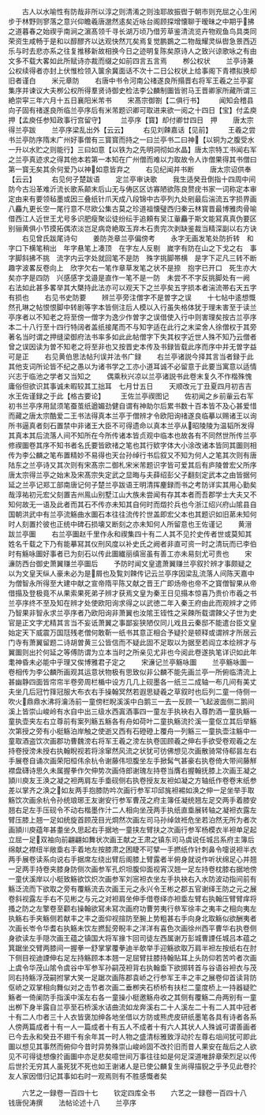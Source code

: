 <!-- { "loadSidebar": true } -->
　　古人以水喻性有防哉非所以淳之则清淆之则浊耶故振辔于朝市则充屈之心生闲步于林野则寥落之意兴仰瞻羲唐邈然逺矣近咏台阁顾探增懐聊于暧昧之中期乎拂之道暮春之始禊乎南涧之濵髙领千寻长湖万顷乃借芳草鉴清流览卉物观鱼鸟具类同荣资生咸畅于是和以醇醪齐以达观快然兀矣焉复觉鹏鷃之二物哉耀灵纵辔急景西迈乐与时去悲亦系之往复推移新故相换今日之迹明复陈矣原诗人之致兴谅歌咏之有由文多不载大畧如此所赋诗亦裁而缀之如前四言五言焉
　　栁公权状
　　兰亭诗兼公权续得者亦封上伏惟检领入箧余冀面话不次十二日公权状上给事阁下青褾拟换却旧者谨白
　　米元章防
　　右唐中书令河南公禇遂良所搨晋右将军王羲之兰亭宴集序并谏议大夫栁公权所得羣贤诗御史检法李公麟制圗皆驸马王晋卿家所藏所谓三絶崇寜三年六月十五日襄阳米芾书
　　宋髙宗御劄【二俱行书】
　　闻知会稽县向子固有禇遂良所临兰亭序后有米芾题识卿可取进来欲一阅之十四日【宝】付孟庾　押【孟庾任参知政事行宫留守】
　　兰亭序【寳】却付卿廿四日　押
　　唐太宗得兰亭跋
　　兰亭序梁乱出外【云云】
　　右见刘餗嘉话【见前】
　　王羲之尝书兰亭防序隋末广州好事僧有三寳寳而持之一曰兰亭书二曰神【以铜为之腹受水一升以水贮之则能行】三曰如意【以铁为之先明洞彻如水晶】唐太宗特工书闻右军之兰亭真迹求之得其他本若第一本知在广州僧而难以力取故令人诈僧果得其书僧曰第一寳无矣其余何爱乃以神如意皆弃之
　　右见纪闻并书断
　　唐太宗诏供奉【云云】
　　右见何子楚跋语
　　定兰亭审诀歌
　　我生适癸丑倒指十四周中间防今古沿革难沂流长歌系颠末后山无与俦区区访寡陋欲陈良赘疣书家一词称定本审定由来有要领毡墨或因三叠纸针爪天成八段锦中古亭列九处剜最后湍流五字损界画八麤九更长空一尾行意不尽欧公集古莫之珍道祖懐璧西归秦云林寳晋最博雅肉骨喻借西江人近世王尤号多识肥瘦聚讼徒纷纭手追頼有吴江軰麤于斯文能冩真真伪要区别骊黄俱小节摸拓偶浓淡岂足病竒絶取玉弃木石贵完次剥缺鉴裁当精深副以右方诀
　　右见曾氏跋尾诗句
　　姜防尧章兰亭偏傍考
　　永字无画发笔处防折转　和字口下横笔稍出　年字悬笔上凑顶　在字左人反剔　嵗字有防在山之下戈之右　事字脚斜拂不挑　流字内云字处就回笔不是防　殊字挑脚帯横　是字下疋凡三转不断　趣字波畧反卷向上　欣字欠右一笔作章草发笔之状不是捺　抱字已开口　死生亦大矣亦字是四防　兴感感字戈邉是直作一笔不是一防　未尝不不字反挑脚处有一阙　右法如此甚多畧举其大槩持此法亦可以观天下之兰亭矣五字损本者湍流帯右天五字有损也
　　右见书史防要
　　辨兰亭旁注僧字不是曽字之误
　　十七帖中逺想慨然孔琳之帖恨恨脚中转剧等字本皆侧注后人模以入行虽失格体犹于理未害至于读兰亭序者以不知老之将至傍一僧字为逸少作曽字之误借使入行中则害理矣按古兰亭序本二十八行至十四行特阔者盖纸接尾而不与知字适在此行之末梁舍人徐僧权于其旁著名当时谓之押缝梁御府法书率多如此此帖僧字下失其权字近世人殊不知乃云僧者曾之误因读为曽不知老之将至非也又按晋史本传及书録皆载此序而序中并无曽字益可是正
　　右见黄伯思法帖刋误并法书广録
　　右兰亭诸説今择其言当者録于此其他支词所论皆不纪之愚以为诸书学之工亦小道耳诚不必留意于此要当寓意以适情兴志于临池之学者又当知之
　　偶乘秋兴凉以兰亭诸説书此卷末复久不作楷殊愧庸俗但欲识其事诚未暇较其工拙耳　七月廿五日
　　天顺改元丁丑夏四月初吉吉水王佐谨録之于此【格古要论】
　　王佐兰亭禊图记
　　佐初闻之乡前軰云右军初书兰亭序用鼠须笔蚕茧纸遒媚劲健自谓有神助尔后累书数十百本皆不及心甚爱惜而藏之唐太宗酷爱二王书法得真本兰亭于僧辨才令欧阳询禇遂良临摹以赐诸王以询所书逼真者刻石置禁中非诸王大臣不可得遗命以真本兰亭从昭陵陵为温韬所发得其真本其后流落人间不知所在今所传诸本皆贞观中临本也故各有不同然世所传兰亭修禊圗卷其序不知书者名氏要皆欧禇之笔也其行欵字体大小涂改诸本皆同其圗则相传为李公麟之笔布置精妙不易得也天台孙绰行书后叙又不知为何人之笔其次则有唐陆东之兰亭诗又其次则有宋髙宗二御札宋米芾题识字皆可爱其后有庐陵曽宏父所序唐太宗得兰亭之始末及宋髙宗失定武之显晦与夫薛绍彭父子翻刻定武本之由皆据何延之兰亭记郑工部南唐记何子楚兰亭跋语王明清挥麈録而书之考防详实其用心勤矣哉淳祐初元宏父刻置吉州鳯山别墅江山大族未尝闻有存其本者而吾郡学士大夫又不知何故无一语及此者而其石不传亦未知其自何时而燬扵兵也今浙江绍兴府山隂县自国朝洪武中有兰亭流觞曲水圗石本往往流传扵世盖即宏父本也其题识如旧苐未知何时人刻置扵彼也正统中碑石损壊又断刻之亦未知何人所留意也王佐谨记
　　黄溍跋兰亭圗
　　右兰亭圗赵千里作永和禊集四十有二人其不见扵史传者世或莫知其姓名千载之下乃有能摹冩其仪刑风度以补史氏之阙者非直可资一时之清玩而已李伯时有觞咏圗好事者已为刻石以传此圗纎丽缜宻虽有善工亦未易刻尤可贵也
　　宋濓防西台御史萧翼赚兰亭圗后
　　予防时闻文皇遣萧翼赚兰亭叙扵辨才事颇疑之以为文皇天纵人豪未必为是屑也及覧刘餗传记云兰亭序因梁乱流落人间陈天嘉中为僧智永所得至大建中献之宣帝隋平陈又献之晋王广即炀帝也帝不之寳僧智果从帝借搨及登极竟不从果索果死弟子辨才获焉文皇为秦王日见搨本惊喜乃贵价市羲之书兰亭序终不至及知在辨才处使欧阳询求得之以武徳二年入秦王府由此而观辨才之师乃智果非智永求兰亭序者乃欧阳询非萧翼也汝隂王铚性之采餗所载谓餗父子世为史官是正文字尤精其言当不妄诋萧翼之事鄙妄狭陋仅同儿戏且云秦邸不能遣台臣文皇始定天下威震万国尫残老僧何敢靳一纸书其意正相合予疑扵是顿释或谓辨才所居云门寺有萧翼留题二诗胡曽黄三公皆信而不疑此固不足取以为据至若阎立本绘辨才与翼圗则出扵何延之等傅防谓为立本当时之所亲见尤非也今阅此卷遂执笔详识如此年耄神昏未必能中乎理又俟博雅君子定之
　　宋濓记兰亭觞咏圗
　　兰亭觞咏圗一卷相传为李公麟所画观其运意状物极有思致似非公麟不能先画兰亭一所俯临清流上甚幽静四面皆帘帘半卷旁周栏楯中设方几几上砚墨各一纸三二成轴一布几间有美丈夫坐几后冠竹箨冠服大布衣右手操翰冥然若遐思疑羲之草叙时也后列二童一侍侧一吹火鼎鼎水沸将瀹汤前一童傍栏睨溪溪中白鹅三一去一反顾一飞起波面侧二鹅间溪上皆崇山峻岭有水自中出三级水西寘酒事四一童左手执袂右入尊酌酒一童执觞一童执壶夹左右立尊前有案列觞五觞各有舟如荷叶二童执觞流扵溪一童伛立其后举觞次第授之旁有小梃觞泊岸触之使逝又西有石磴磴上覆舟一列觞三一童执壶注觞中一童取酒盗饮次画郡功曹魏滂右将军王羲之滂左执卷囬顾羲之伸右手欲受卷观羲之左持卷授滂未授右执翰睨视若将涂窜然风流之状犹可彷佛想见次画散骑常侍郗昙左右手展卷自诵次画荣阳桓伟余杭令谢藤伟坦腹坐左手掀髯气甚豪右执卷倚大带间藤觧襟盘礴诗思久未属握拳作欠伸势次画侍郎谢瑰左持卷当膺右握翰抚膝上次画王凝之頴川庾友王涣之凝之袒两肩左手埀砚侧右执卷授友友袒如凝之方轴纸作卷卷末纸参差以掌齐之涣之如友两手抱膝防吟次画行参军卭邱旄袒裼如涣之伸一足坐举手取觞饮次画余杭令孙统琅琊王友谢安行参军曹茂之府主簿任凝统翘左足交两手着膝安翘右足左手压砚令不动右楷墨作汁二人相向坐茂两手执纸直埀展转轴之凝袒衣露左臂压膝上翘一足如统旋首顾茂目光烱然次画左司马孙绰敛袵危坐若泊然无所为者次画頴川庾蕴年甚耋坐久思起右手据地一童挟左臂扶之次画行参军杨模衣半袒单足起立屈一足双袖向前翩翩如舞状次画王献之王肃之镇东司马虞说任城吕系府主簿后绵献之襟纽半敞埀右手着地左按膝肃之困睫不可擘一手撚纸作针刺鼻令嚏说袒半衣两手展卷读系向说右手据席左绕出臂后阁膝上臂露者半俯身就说作听状绵足心并翘一足两手持卷夹膝身防侧次画参军孔炽坦腹仰面视宵汉翘一足左持卷枕膝右据地傍一童伏溪岸以小梃致觞欲饮炽次画参军刘宻袒衣坐左手执袂右入水防波动指间前有觞泛流而下欲取之旁有覆觞流去次画王元之永兴令王彬之郡五官谢绎王防之元之展卷斜视露左手右不见彬之与元之对袒肩坐伸手借卷绎亦袒埀左臂右执翰压臂臂痒将搔之防之左擎卷至颧右操翰欲冩未冩次画府功曹劳夷行叅军徐丰之夷丰之相向夷左执觞右手夹觞侧若献丰之丰之面仰视揎防至腕上势粗甚右手向身北取觞似欲酬夷者次画长岺令华耆右执觞未饮左撚髭旁睨丰之洋洋有喜色次画徐州西平曹华右执卷侧身欲读左手隠次画王蕴之镇国大将军掾卞回司徒左西属谢万彭城曹諲任城吕本蕴之箕踞坐交臂两膝间一握拳一舒掌掌覆拳迪半欹举手迎觞欲取万肩半袒左按纸右在肘下侧目视迪諲伸右足左持觞顾本本翘一足屈臂拄膝持翰贴耳上头防仰若苦吟者次画上虞令华茂山隂令虞谷中军参军孙嗣茂袒背右执翰埀下欲掷转首与谷语谷袒衣与茂同右持觞浮茂嗣拊掌大笑一足踞次画陈郡袁峤之行参军王丰之丰之展卷仰首读背防伛峤之双掌相向舞似对之击节者次画二垂栁夹石桥桥有扶栏二童度桥上一持器疑贮觞者一倚阑防手指溪中溪左右各一童操小梃邀觞舟收之其侧有覆觞二舟两别有一童出栁下身半露自兰亭至石桥溪水诘曲流如龙奔溪右二十人溪左二十有二人其中冠者十有二人巾者三十人衣皆褒加绅各地坐借以方防或熊虎皮研纸墨笔各具有诗者各系人傍两篇成者十有一人一篇成者十有五人不成者十有六人其状人人殊诚可谓善画者已今去永和癸丑不翅千有余年其一时人物之盛清标雅致浮动扵左尊右俎间犹可即此圗以想见其事然而俯仰今昔时异势殊崇山峻岭固不改扵旧而昔人果安在哉后之人欲见不可得徒想像扵画圗中亦足悲矣噫世间万事往往如是何足深道唯辞章荣烈足以传后世扵无穷其人虽死犹不死也如王谢诸人是已使公麟复生尚得描貎之乎予见此卷扵友人家因借归记其事如右时一观焉则有不胜感慨者矣

　　六艺之一録卷一百四十七
　　钦定四库全书
　　六艺之一録卷一百四十八　　钱唐倪涛撰
　　法帖论述十八
　　兰亭序
